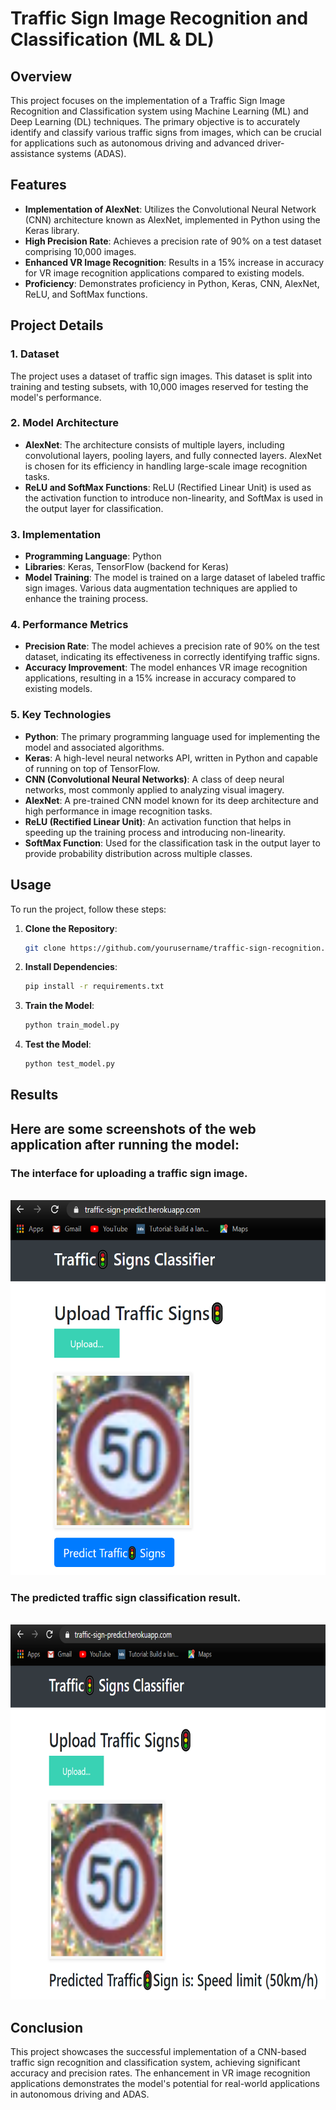 # Traffic Sign Image Recognition and Classification (ML & DL)

## Overview

This project focuses on the implementation of a Traffic Sign Image Recognition and Classification system using Machine Learning (ML) and Deep Learning (DL) techniques. The primary objective is to accurately identify and classify various traffic signs from images, which can be crucial for applications such as autonomous driving and advanced driver-assistance systems (ADAS).

## Features

- **Implementation of AlexNet**: Utilizes the Convolutional Neural Network (CNN) architecture known as AlexNet, implemented in Python using the Keras library.
- **High Precision Rate**: Achieves a precision rate of 90% on a test dataset comprising 10,000 images.
- **Enhanced VR Image Recognition**: Results in a 15% increase in accuracy for VR image recognition applications compared to existing models.
- **Proficiency**: Demonstrates proficiency in Python, Keras, CNN, AlexNet, ReLU, and SoftMax functions.

## Project Details

### 1. Dataset

The project uses a dataset of traffic sign images. This dataset is split into training and testing subsets, with 10,000 images reserved for testing the model's performance.

### 2. Model Architecture

- **AlexNet**: The architecture consists of multiple layers, including convolutional layers, pooling layers, and fully connected layers. AlexNet is chosen for its efficiency in handling large-scale image recognition tasks.
- **ReLU and SoftMax Functions**: ReLU (Rectified Linear Unit) is used as the activation function to introduce non-linearity, and SoftMax is used in the output layer for classification.

### 3. Implementation

- **Programming Language**: Python
- **Libraries**: Keras, TensorFlow (backend for Keras)
- **Model Training**: The model is trained on a large dataset of labeled traffic sign images. Various data augmentation techniques are applied to enhance the training process.

### 4. Performance Metrics

- **Precision Rate**: The model achieves a precision rate of 90% on the test dataset, indicating its effectiveness in correctly identifying traffic signs.
- **Accuracy Improvement**: The model enhances VR image recognition applications, resulting in a 15% increase in accuracy compared to existing models.

### 5. Key Technologies

- **Python**: The primary programming language used for implementing the model and associated algorithms.
- **Keras**: A high-level neural networks API, written in Python and capable of running on top of TensorFlow.
- **CNN (Convolutional Neural Networks)**: A class of deep neural networks, most commonly applied to analyzing visual imagery.
- **AlexNet**: A pre-trained CNN model known for its deep architecture and high performance in image recognition tasks.
- **ReLU (Rectified Linear Unit)**: An activation function that helps in speeding up the training process and introducing non-linearity.
- **SoftMax Function**: Used for the classification task in the output layer to provide probability distribution across multiple classes.

## Usage

To run the project, follow these steps:

1. **Clone the Repository**: 
   ```bash
   git clone https://github.com/yourusername/traffic-sign-recognition.git
   ```

2. **Install Dependencies**:
   ```bash
   pip install -r requirements.txt
   ```

3. **Train the Model**:
   ```bash
   python train_model.py
   ```

4. **Test the Model**:
   ```bash
   python test_model.py
   ```

## Results

## Here are some screenshots of the web application after running the model:


### The interface for uploading a traffic sign image.
<br>
<img src="https://github.com/firodiaPurva/Traffic_Signs_WebApp/blob/main/1.PNG" alt="The interface for uploading a traffic sign image" width="600" height="600">

### The predicted traffic sign classification result.
<br>
<img src="https://github.com/firodiaPurva/Traffic_Signs_WebApp/blob/main/2.PNG" alt="The predicted traffic sign classification result" width="600" height="600">

## Conclusion

This project showcases the successful implementation of a CNN-based traffic sign recognition and classification system, achieving significant accuracy and precision rates. The enhancement in VR image recognition applications demonstrates the model's potential for real-world applications in autonomous driving and ADAS.
